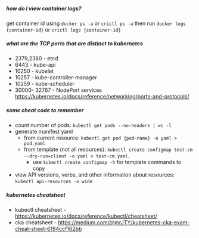 ##### how do I view container logs?
get container id using
`docker ps -a` or
`crictl ps -a`
then run
`docker logs {container-id}` or
`crictl logs {container-id}`


##### what are the TCP ports that are distinct to kubernetes
- 2379,2380 - etcd
- 6443 - kube-api
- 10250 - kubelet
- 10257 - kube-controller-manager
- 10259 - kube-scheduler
- 30000- 32767 - NodePort services
https://kubernetes.io/docs/reference/networking/ports-and-protocols/


##### some cheat code to remember
- count number of pods: `kubectl get pods --no-headers | wc -l`
- generate manifest yaml
	- from current resource: `kubectl get pod {pod-name} -o yaml > pod.yaml`
	- from template (not all resources): `kubectl create configmap test-cm --dry-run=client -o yaml > test-cm.yaml`. 
		- use `kubectl create configmap -h` for template commands to copy
- view API versions, verbs, and other information about resources: `kubectl api-resources -o wide`

##### kubernetes cheatsheet
- kubectl cheatsheet - https://kubernetes.io/docs/reference/kubectl/cheatsheet/
- cka cheatsheet - https://medium.com/@mrJTY/kubernetes-cka-exam-cheat-sheet-6194ccf162bb